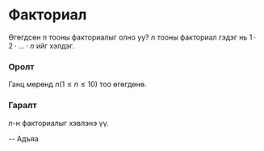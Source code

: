 Факториал
=========
Өгөгдсөн $n$ тооны факториалыг олно уу? $n$ тооны факториал гэдэг нь
$1·2·...·n$ ийг хэлдэг.


### Оролт
Ганц мөрөнд $n (1 ≤ n ≤ 10)$ тоо өгөгдөнө.


### Гаралт
$n$-н факториалыг хэвлэнэ үү.

-- Адъяа
